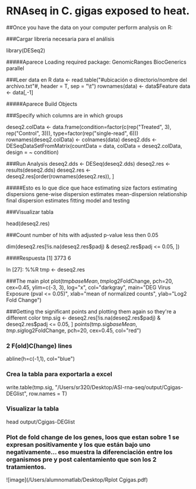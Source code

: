 # RNAseq in C. gigas exposed to heat.

##Once you have the data on your computer perform analysis on R:

###Cargar libreria necesaria para el análisis

library(DESeq2)

#####Aparece 
Loading required package: 
GenomicRanges
BiocGenerics
parallel

###Leer data en R
data <- read.table("#ubicación o directorio/nombre del archivo.txt"#, header = T, sep = "\t")
rownames(data) <- data$Feature
data <- data[,-1]

#####Aparece 
Build Objects

###Specify which columns are in which groups

deseq2.colData <- data.frame(condition=factor(c(rep("Treated", 3), rep("Control", 3))), 
                             type=factor(rep("single-read", 6)))
rownames(deseq2.colData) <- colnames(data)
deseq2.dds <- DESeqDataSetFromMatrix(countData = data,
                                     colData = deseq2.colData, 
                                     design = ~ condition)
                                     
###Run Analysis
deseq2.dds <- DESeq(deseq2.dds)
deseq2.res <- results(deseq2.dds)
deseq2.res <- deseq2.res[order(rownames(deseq2.res)), ]

#####Esto es lo que dice que hace
estimating size factors
estimating dispersions
gene-wise dispersion estimates
mean-dispersion relationship
final dispersion estimates
fitting model and testing

###Visualizar tabla

head(deseq2.res)

###Count number of hits with adjusted p-value less then 0.05

dim(deseq2.res[!is.na(deseq2.res$padj) & deseq2.res$padj <= 0.05, ])

####Respuesta
[1] 3773    6

In [27]:
%%R
tmp <- deseq2.res

###The main plot
plot(tmp$baseMean, tmp$log2FoldChange, pch=20, cex=0.45, ylim=c(-3, 3), log="x", col="darkgray",
     main="DEG Virus Exposure  (pval <= 0.05)",
     xlab="mean of normalized counts",
     ylab="Log2 Fold Change")
     
###Getting the significant points and plotting them again so they're a different color
tmp.sig <- deseq2.res[!is.na(deseq2.res$padj) & deseq2.res$padj <= 0.05, ]
points(tmp.sig$baseMean, tmp.sig$log2FoldChange, pch=20, cex=0.45, col="red")

### 2 F(old)C(hange) lines
abline(h=c(-1,1), col="blue")

### Crea la tabla para exportarla a excel
write.table(tmp.sig, "/Users/sr320/Desktop/ASI-rna-seq/output/Cgigas-DEGlist", row.names = T)

### Visualizar la tabla
head output/Cgigas-DEGlist 

### Plot de fold change de los genes, loos que estan sobre 1 se expresan positivamente y los que están bajo uno negativamente... eso muestra la diferenciación entre los organismos pre y post calentamiento que son los 2 tratamientos.
![image](/Users/alumnomatlab/Desktop/Rplot Cgigas.pdf)



